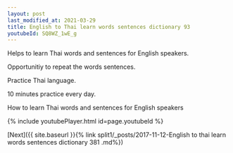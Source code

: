 ```yaml
---
layout: post
last_modified_at: 2021-03-29
title: English to Thai learn words sentences dictionary 93 
youtubeId: SQ8WZ_1wE_g
---
```

 
 
Helps to learn Thai words and sentences for English speakers.

Opportunitiy to repeat the words sentences. 

Practice Thai language. 
 
10 minutes practice every day. 
 
How to learn Thai words and sentences for English speakers 
 
{% include youtubePlayer.html id=page.youtubeId %}
 
 
[Next]({{ site.baseurl }}{% link  split1/_posts/2017-11-12-English to thai learn words sentences dictionary 381 .md%})
 
